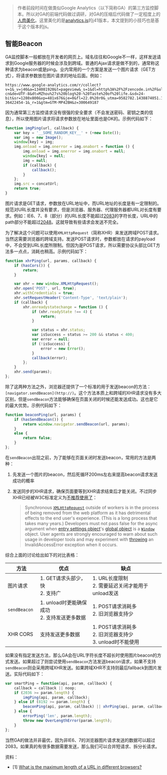 > 作者前段时间在做类似Google Analytics（以下简称GA）的第三方监控脚本。所以对GA的前端代码做过调研，对GA的压缩后代码做了一定程度上的[人肉美化](https://gist.github.com/zmmbreeze/ddb4b3a619187b923dc2c009b4323a42)。这里美化的是[analytics.js](https://www.google-analytics.com/analytics.js)的j41版本，本文提到的小技巧也是基于这个版本的js。

##  智能Beacon

GA监控脚本一般都放在开发者的网页上。域名往往和Google不一样，这样发送请求到Google服务器的时候会涉及到跨域。普通的Ajax请求是做不到的，通常称这种请求为beacon或是ping。业内常用的一个方案是发送一个图片请求（GET方式），将请求参数放在图片请求的地址后面。例如：

```
https://www.google-analytics.com/r/collect?v=1&_v=j46&a=134081920&t=pageview&_s=1&dl=http%3A%2F%2Fzencode.in%2F&ul=zh-cn&de=UTF-8&dt=MZhou%27s%20blog%20-%20Taste%20of%20life.&sd=24-bit&sr=1280x800&vp=481x676&je=0&fl=22.0%20r0&_utma=9582782.1438874051.1425021219.1431473728.1471631422.8&_utmz=9582782.1471631422.8.1.utmcsr%3D(direct)%7Cutmccn%3D(direct)%7Cutmcmd%3D(none)&_utmht=1473782171819&_u=QACCAAABI~&jid=633265686&cid=1438874051.1425021219&tid=UA-36422454-1&_r=1&gtm=GTM-MP42BH&z=300649187
```

因为通常第三方监控请求没有很强的安全要求（不会发送密码、密钥之类的信息），所以使用图片请求将请求参数放在地址里面也是OK的。示例代码如下：

```javascript
function imgPing(url, callback) {
    var key = '__SOME_RANDOM_KEY__' + (+new Date());
    var img = new Image();
    window[key] = img;
    img.onload = img.onerror = img.onabort = function () {
        img.onload = img.onerror = img.onabort = null;
        window[key] = null;
        img = null;
        if (callback) {
            callback();
        }
    };
    img.src = concatUrl;
    return true;
}
```

图片请求是GET请求，参数放在URL地址中，而URL地址的长度是有一定限制的。规范对URL长度并没有要求，但是浏览器、服务器、代理服务器都URL对长度有要求。例如：IE6、7、8（部分）的URL长度不能超过[2083](https://blogs.msdn.microsoft.com/ieinternals/2014/08/13/url-length-limits/)的字符长度，URL中的path部分不能超过[2048](https://support.microsoft.com/en-us/kb/208427)。这就导致有些请求会发送不完全。

为了解决这个问题可以使用`XMLHttpRequest`（简称XHR）来发送跨域POST请求。当然这需要浏览器的跨域支持。发送POST请求时，参数都放在请求的payload中，不会受到URL长度所限制。但因为是POST请求，所以需要协议头部比GET方法多一点点，消耗也稍高。示例代码如下：

```javascript
function xhrPing(url, params, callback) {
    if (hasCors()) {
        return;
    }

    var xhr = new window.XMLHttpRequest();
    xhr.open('POST', url, true);
    xhr.withCredentials = true;
    xhr.setRequestHeader('Content-Type', 'text/plain');
    if (callback) {
        xhr.onreadystatechange = function () {
            if (xhr.readyState !== 4) {
                return;
            }

            var status = xhr.status;
            var isSuccess = status >= 200 && status < 400;
            var error = null;
            if (!isSuccess) {
                error = new Error();
            }
            callback(error);
        };
    }
    xhr.send(params);
};
```

除了这两种方法之外，浏览器还提供了一个标准的用于发送beacon的方法：`[navigator.sendBeacon](http://)`。这个方法本质上和跨域的XHR请求没有多大区别，但是`sendBeacon`方法能够确保在页面关闭的时候还能发送成功。这也是它的最大优势。示例代码如下：

```javascript
function beaconPing(url, params) {
    if (hasSendBeacon()) {
        return window.navigator.sendBeacon(url, params);
    }
    else {
        return false;
    }
};
```

在`sendBeacon`出现之前，为了能够在页面关闭时发送beacon，常用的方法是两种：

1. 先发送一个图片的beacon，然后死循环200ms左右来提高beacon请求发送成功的概率
2. 发送同步的XHR请求，确保页面要等到XHR请求结束后才能关闭。不过同步XHR已经被W3C标准定义为[不推荐使用了](https://xhr.spec.whatwg.org/#xmlhttprequest)：

    > Synchronous [`XMLHttpRequest`](https://xhr.spec.whatwg.org/#xmlhttprequest) outside of workers is in the process of being removed from the web platform as it has detrimental effects to the end user's experience. (This is a long process that takes many years.) Developers must not pass false for the async argument when [entry settings object](https://html.spec.whatwg.org/multipage/webappapis.html#entry-settings-object)'s [global object](https://html.spec.whatwg.org/multipage/webappapis.html#global-object) is a [`Window`](https://html.spec.whatwg.org/multipage/browsers.html#window) object. User agents are strongly encouraged to warn about such usage in developer tools and may experiment with [throwing](https://heycam.github.io/webidl/#dfn-throw) an InvalidAccessError exception when it occurs.

综合上面的讨论给出如下的对比表格：

方法 | 优点 | 缺点
--- | ---- | ---
图片请求 | 1. GET请求头部少，快<br/>2. 支持广 | 1. URL长度限制<br/>2. 需要延迟关闭才能用于unload发送
`sendBeacon ` | 1. unload时更能确保成功<br/>2. 支持发送更多数据 | 1. POST请求消耗多<br/>2. 旧浏览器支持少
XHR CORS | 支持发送更多数据 | 1. POST请求消耗多<br/>2. 旧浏览器支持少<br/>3. unload时不能使用

如果没有指定发送方法，那么GA会在URL字符长度不超长时使用图片beacon的方式发送。如果超过了则尝试使用`sendBeacon`方法发送beacon请求，如果不支持`sendBeacon`则会采用跨域XHR发送。如果跨域XHR不支持则最后fallback到图片发送。实际代码如下：

```javascript
var smartPing = function(api, param, callback) {
    callback = callback || noop;
    if (2036 >= param.length) {
        imgPing(api, param, callback);
    } else if (8192 >= param.length) {
        beaconPing(api, param, callback) || xhrPing(api, param, callback) || imgPing(api, param, callback);
    } else {
        errorPing('len', param.length);
        throw new OverLengthError(param.length);
    }
};
```

当然GA的做法并非最优，因为非IE6、7的浏览器图片请求发送的数据可以超过2083。如果真的有很多数据需要发送，那么我们可以合并短请求、拆分长请求。

资料：
- [1] [What is the maximum length of a URL in different browsers?](http://stackoverflow.com/questions/417142/what-is-the-maximum-length-of-a-url-in-different-browsers)
